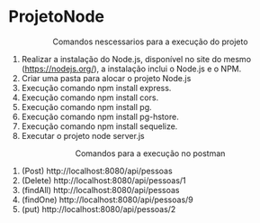 # ProjetoNode

<p align="center">Comandos nescessarios para a execução do projeto</p>

1. Realizar a instalação do Node.js, disponível no site do mesmo
(https://nodejs.org/), a instalação inclui o Node.js e o NPM.
2. Criar uma pasta para alocar o projeto Node.js
3. Execução comando npm install express.
4. Execução comando npm install cors.
5. Execução comando npm install pg.
6. Execução comando npm install pg-hstore.
7. Execução comando npm install sequelize.
8. Executar o projeto node server.js

<p align="center">Comandos para a execução no postman</p>

1. (Post) http://localhost:8080/api/pessoas
2. (Delete) http://localhost:8080/api/pessoas/1
3. (findAll) http://localhost:8080/api/pessoas
4. (findOne) http://localhost:8080/api/pessoas/9
5. (put) http://localhost:8080/api/pessoas/2
